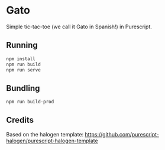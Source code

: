 # Gato

Simple tic-tac-toe (we call it Gato in Spanish!) in Purescript.

## Running

```sh
npm install
npm run build
npm run serve
```

## Bundling

```sh
npm run build-prod
```

## Credits

Based on the halogen template: https://github.com/purescript-halogen/purescript-halogen-template
